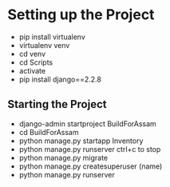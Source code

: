 # Setting up the Project
* pip install virtualenv
* virtualenv venv
* cd venv
* cd Scripts
* activate
* pip install django==2.2.8

## Starting the Project
* django-admin startproject BuildForAssam
* cd BuildForAssam
* python manage.py startapp Inventory
* python manage.py runserver ctrl+c to stop
* python manage.py migrate
* python manage.py createsuperuser (name)
* python manage.py runserver
